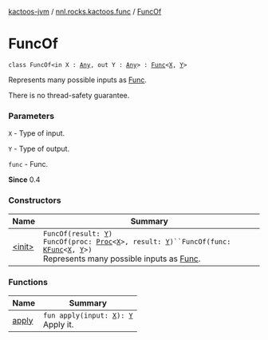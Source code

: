 [kactoos-jvm](../../index.md) / [nnl.rocks.kactoos.func](../index.md) / [FuncOf](./index.md)

# FuncOf

`class FuncOf<in X : `[`Any`](https://kotlinlang.org/api/latest/jvm/stdlib/kotlin/-any/index.html)`, out Y : `[`Any`](https://kotlinlang.org/api/latest/jvm/stdlib/kotlin/-any/index.html)`> : `[`Func`](../../nnl.rocks.kactoos/-func/index.md)`<`[`X`](index.md#X)`, `[`Y`](index.md#Y)`>`

Represents many possible inputs as [Func](../../nnl.rocks.kactoos/-func/index.md).

There is no thread-safety guarantee.

### Parameters

`X` - Type of input.

`Y` - Type of output.

`func` - Func.

**Since**
0.4

### Constructors

| Name | Summary |
|---|---|
| [&lt;init&gt;](-init-.md) | `FuncOf(result: `[`Y`](index.md#Y)`)`<br>`FuncOf(proc: `[`Proc`](../../nnl.rocks.kactoos/-proc/index.md)`<`[`X`](index.md#X)`>, result: `[`Y`](index.md#Y)`)``FuncOf(func: `[`KFunc`](../../nnl.rocks.kactoos/-k-func.md)`<`[`X`](index.md#X)`, `[`Y`](index.md#Y)`>)`<br>Represents many possible inputs as [Func](../../nnl.rocks.kactoos/-func/index.md). |

### Functions

| Name | Summary |
|---|---|
| [apply](apply.md) | `fun apply(input: `[`X`](index.md#X)`): `[`Y`](index.md#Y)<br>Apply it. |
